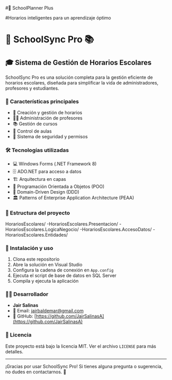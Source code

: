 #📅 SchoolPlanner Plus 

#Horarios inteligentes para un aprendizaje óptimo

# 🏫 SchoolSync Pro 📚

## 🎓 Sistema de Gestión de Horarios Escolares

SchoolSync Pro es una solución completa para la gestión eficiente de horarios escolares, diseñada para simplificar la vida de administradores, profesores y estudiantes.

### 🌟 Características principales

- 📅 Creación y gestión de horarios
- 👨‍🏫 Administración de profesores
- 📚 Gestión de cursos
- 🏢 Control de aulas
- 🔐 Sistema de seguridad y permisos

### 🛠️ Tecnologías utilizadas

- 💻 Windows Forms (.NET Framework 8)
- 🗄️ ADO.NET para acceso a datos
- 🏗️ Arquitectura en capas
- 🧱 Programación Orientada a Objetos (POO)
- 🎯 Domain-Driven Design (DDD)
- 🏛️ Patterns of Enterprise Application Architecture (PEAA)

### 📂 Estructura del proyecto
HorariosEscolares/
-HorariosEscolares.Presentacion/
-HorariosEscolares.LogicaNegocio/
-HorariosEscolares.AccesoDatos/
-HorariosEscolares.Entidades/

### 🚀 Instalación y uso

1. Clona este repositorio
2. Abre la solución en Visual Studio
3. Configura la cadena de conexión en `App.config`
4. Ejecuta el script de base de datos en SQL Server
5. Compila y ejecuta la aplicación

### 👨‍💻 Desarrollador

- **Jair Salinas**
- 📧 Email: jairbaldemar@gmail.com
- 🐙 GitHub: [https://github.com/JairSalinasA](https://github.com/JairSalinasA)

### 📄 Licencia

Este proyecto está bajo la licencia MIT. Ver el archivo `LICENSE` para más detalles.

---

¡Gracias por usar SchoolSync Pro! Si tienes alguna pregunta o sugerencia, no dudes en contactarnos. 🙌
